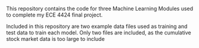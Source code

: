 This repository contains the code for three Machine Learning Modules used to complete my ECE 4424 final project.

Included in this repository are two example data files used as training and test data to train each model. 
Only two files are included, as the cumulative stock market data is too large to include
